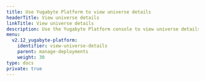 ```yaml
---
title: Use Yugabyte Platform to view universe details
headerTitle: View universe details
linkTitle: View universe details
description: Use the Yugabyte Platform console to view universe details.
menu:
  v2.12_yugabyte-platform:
    identifier: view-universe-details
    parent: manage-deployments
    weight: 30
type: docs
private: true
---
```

